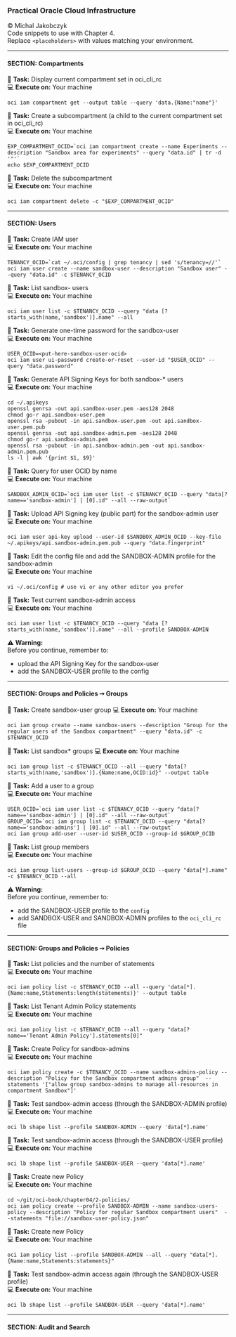 ### Practical Oracle Cloud Infrastructure
© Michal Jakobczyk  
Code snippets to use with Chapter 4.  
Replace `<placeholders>` with values matching your environment.  

---
#### SECTION: Compartments

:wrench: **Task:** Display current compartment set in oci_cli_rc  
:computer: **Execute on:** Your machine

    oci iam compartment get --output table --query 'data.{Name:"name"}'
        
:wrench: **Task:** Create a subcompartment (a child to the current compartment set in oci_cli_rc)  
:computer: **Execute on:** Your machine

    EXP_COMPARTMENT_OCID=`oci iam compartment create --name Experiments --description "Sandbox area for experiments" --query "data.id" | tr -d '"'`
    echo $EXP_COMPARTMENT_OCID
    
:wrench: **Task:** Delete the subcompartment  
:computer: **Execute on:** Your machine

    oci iam compartment delete -c "$EXP_COMPARTMENT_OCID"

---
#### SECTION: Users

:wrench: **Task:** Create IAM user  
:computer: **Execute on:** Your machine

    TENANCY_OCID=`cat ~/.oci/config | grep tenancy | sed 's/tenancy=//'`
    oci iam user create --name sandbox-user --description "Sandbox user" --query "data.id" -c $TENANCY_OCID
    
:wrench: **Task:** List sandbox- users  
:computer: **Execute on:** Your machine

    oci iam user list -c $TENANCY_OCID --query "data [?starts_with(name,'sandbox')].name" --all
    
:wrench: **Task:** Generate one-time password for the sandbox-user  
:computer: **Execute on:** Your machine

    USER_OCID=<put-here-sandbox-user-ocid>
    oci iam user ui-password create-or-reset --user-id "$USER_OCID" --query "data.password"

:wrench: **Task:** Generate API Signing Keys for both sandbox-* users  
:computer: **Execute on:** Your machine

    cd ~/.apikeys
    openssl genrsa -out api.sandbox-user.pem -aes128 2048
    chmod go-r api.sandbox-user.pem
    openssl rsa -pubout -in api.sandbox-user.pem -out api.sandbox-user.pem.pub
    openssl genrsa -out api.sandbox-admin.pem -aes128 2048
    chmod go-r api.sandbox-admin.pem
    openssl rsa -pubout -in api.sandbox-admin.pem -out api.sandbox-admin.pem.pub
    ls -l | awk '{print $1, $9}'
    
:wrench: **Task:** Query for user OCID by name  
:computer: **Execute on:** Your machine

    SANDBOX_ADMIN_OCID=`oci iam user list -c $TENANCY_OCID --query "data[?name=='sandbox-admin'] | [0].id" --all --raw-output`
    
:wrench: **Task:** Upload API Signing key (public part) for the sandbox-admin user  
:computer: **Execute on:** Your machine

    oci iam user api-key upload --user-id $SANDBOX_ADMIN_OCID --key-file ~/.apikeys/api.sandbox-admin.pem.pub --query "data.fingerprint"

:wrench: **Task:** Edit the config file and add the SANDBOX-ADMIN profile for the sandbox-admin  
:computer: **Execute on:** Your machine

    vi ~/.oci/config # use vi or any other editor you prefer

:wrench: **Task:** Test current sandbox-admin access  
:computer: **Execute on:** Your machine

    oci iam user list -c $TENANCY_OCID --query "data [?starts_with(name,'sandbox')].name" --all --profile SANDBOX-ADMIN


:warning: **Warning:**  
Before you continue, remember to:
- upload the API Signing Key for the sandbox-user 
- add the SANDBOX-USER profile to the config

---
#### SECTION: Groups and Policies ➙ Groups  

:wrench: **Task:** Create sandbox-user group 
:computer: **Execute on:** Your machine

    oci iam group create --name sandbox-users --description "Group for the regular users of the Sandbox compartment" --query "data.id" -c $TENANCY_OCID
   
:wrench: **Task:** List sandbox* groups
:computer: **Execute on:** Your machine
    
    oci iam group list -c $TENANCY_OCID --all --query "data[?starts_with(name,'sandbox')].{Name:name,OCID:id}" --output table
    
:wrench: **Task:** Add a user to a group  
:computer: **Execute on:** Your machine
    
    USER_OCID=`oci iam user list -c $TENANCY_OCID --query "data[?name=='sandbox-admin'] | [0].id" --all --raw-output`
    GROUP_OCID=`oci iam group list -c $TENANCY_OCID --query "data[?name=='sandbox-admins'] | [0].id" --all --raw-output`
    oci iam group add-user --user-id $USER_OCID --group-id $GROUP_OCID
    
:wrench: **Task:** List group members  
:computer: **Execute on:** Your machine
    
    oci iam group list-users --group-id $GROUP_OCID --query "data[*].name" -c $TENANCY_OCID --all
    
:warning: **Warning:**  
Before you continue, remember to:
- add the SANDBOX-USER profile to the `config`
- add SANDBOX-USER and SANDBOX-ADMIN profiles to the `oci_cli_rc` file

---
#### SECTION: Groups and Policies ➙ Policies

:wrench: **Task:** List policies and the number of statements  
:computer: **Execute on:** Your machine

    oci iam policy list -c $TENANCY_OCID --all --query 'data[*].{Name:name,Statements:length(statements)}' --output table
    
:wrench: **Task:** List Tenant Admin Policy statements  
:computer: **Execute on:** Your machine

    oci iam policy list -c $TENANCY_OCID --all --query "data[?name=='Tenant Admin Policy'].statements[0]"
    
:wrench: **Task:** Create Policy for sandbox-admins    
:computer: **Execute on:** Your machine
    
    oci iam policy create -c $TENANCY_OCID --name sandbox-admins-policy --description "Policy for the Sandbox compartment admins group"  --statements '["allow group sandbox-admins to manage all-resources in compartment Sandbox"]'

:wrench: **Task:** Test sandbox-admin access (through the SANDBOX-ADMIN profile)    
:computer: **Execute on:** Your machine

    oci lb shape list --profile SANDBOX-ADMIN --query 'data[*].name'
    
:wrench: **Task:** Test sandbox-admin access (through the SANDBOX-USER profile)    
:computer: **Execute on:** Your machine

    oci lb shape list --profile SANDBOX-USER --query 'data[*].name'

:wrench: **Task:** Create new Policy   
:computer: **Execute on:** Your machine

    cd ~/git/oci-book/chapter04/2-policies/
    oci iam policy create --profile SANDBOX-ADMIN --name sandbox-users-policy --description "Policy for regular Sandbox compartment users"  --statements "file://sandbox-user-policy.json"
    
:wrench: **Task:** Create new Policy   
:computer: **Execute on:** Your machine

    oci iam policy list --profile SANDBOX-ADMIN --all --query "data[*].{Name:name,Statements:statements}"
    
:wrench: **Task:** Test sandbox-admin access again (through the SANDBOX-USER profile)    
:computer: **Execute on:** Your machine

    oci lb shape list --profile SANDBOX-USER --query 'data[*].name'
    
---
#### SECTION: Audit and Search

